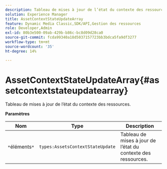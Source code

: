 ```yaml
---
description: Tableau de mises à jour de l’état du contexte des ressources.
solution: Experience Manager
title: AssetContextStateUpdateArray
feature: Dynamic Media Classic,SDK/API,Gestion des ressources
role: Developer,Admin
exl-id: 80b3e500-09ab-429b-b86c-bc8d09d28ca0
source-git-commit: fcda99340a18d5037157723bb3bdca5fa9df3277
workflow-type: tm+mt
source-wordcount: '35'
ht-degree: 14%

---
```


# AssetContextStateUpdateArray{#assetcontextstateupdatearray}

Tableau de mises à jour de l’état du contexte des ressources.

**Paramètres**

| Nom | Type | Description |
|---|---|---|
| `*`éléments`*` | `types:AssetsContextStateUpdate` | Tableau de mises à jour de l’état du contexte des ressources. |
